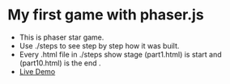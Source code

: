 # My first game with phaser.js

 - This is phaser star game.
 - Use ./steps to see step by step how it was built.
 - Every .html file in ./steps show stage (part1.html) is start and (part10.html) is the end .
 - <a href="https://phaser-star-game.vercel.app">Live Demo</a>